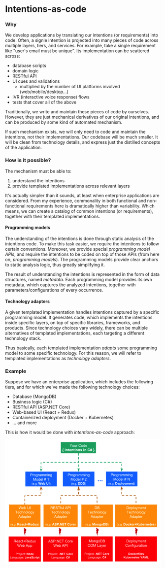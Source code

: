 # Intentions-as-code

### Why

We develop applications by translating our intentions (or requirements) into code. Often, a signle intention is projected into many pieces of code across multiple layers, tiers, and services. For example, take a single requirement like "user's email must be unique". Its implementation can be scattered across:

- database scripts
- domain logic
- RESTful API
- UI cues and validations
  - multiplied by the number of UI platforms involved (web/mobile/desktop...)
- IVR (interactive voice response) flows
- tests that cover all of the above

Traditionally, we write and maintain these pieces of code by ourselves. However, they are just mechanical derivatives of our original intentions, and can be produced by some kind of automated mechanism. 

If such mechanism exists, we will only need to code and maintain the intentions, not their implementations. Our codebase will be much smaller. It will be clean from technology details, and express just the distilled concepts of the application. 

### How is it possible?

The mechanism must be able to:

1. understand the intentions
1. provide templated implementations across relevant layers

It's actually simpler than it sounds, at least when enterprise applications are considered. From my experience, commonality in both functional and non-functional requirements here is dramatically higher than variability. Which means, we can create a catalog of common intentions (or requirements), together with their templated implementations. 

#### Programming models

The understanding of the intentions is done through static analysis of the intentions code. To make this task easier, we require the intentions to follow certain conventions. Moreover, we provide special _programming model APIs_, and require the intentions to be coded on top of those APIs (from here on, _programming models_). The programming models provide clear anchors to static analysis logic, thus greatly simplifying it.   

The result of understanding the intentions is represented in the form of data structures, named _metadata_. Each programming model provides its own metadata, which captures the analyzed intentions, together with parameters/configurations of every occurrence. 

#### Technology adapters

A given templated implementation handles intentions captured by a specific programming model. It generates code, which implements the intentions inside specific layers, on top of specific libraries, frameworks, and products. Since technology choices vary widely, there can be multiple alternatives of templated implementations, each targeting a different technology stack. 

Thus basically, each templated implementation _adapts_ some programming model to some specific technology. For this reason, we will refer to templated implementations as _technology adapters_. 

### Example

Suppose we have an enterprise application, which includes the following tiers, and for which we've made the following technology choices:

- Database (MongoDB)
- Business logic (C#)
- RESTful API (ASP.NET Core)
- Web-based UI (React + Redux)
- Containerized deployment (Docker + Kubernetes)
- ... and more

This is how it would be done with _intentions-as-code_ approach:

![Intentions-as-code concept illustration](concept-intentions-as-code.png)

